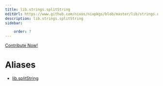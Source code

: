 ```yaml
---
title: lib.strings.splitString
editUrl: https://www.github.com/nixos/nixpkgs/blob/master/lib/strings.nix#L872C17
description: lib.strings.splitString
sidebar:

    order: 7
---
```


<a href="https://www.github.com/nixos/nixpkgs/blob/master/lib/strings.nix#L872C17">Contribute Now!</a>


# Aliases

- [lib.splitString](/reference/libsplitString)


